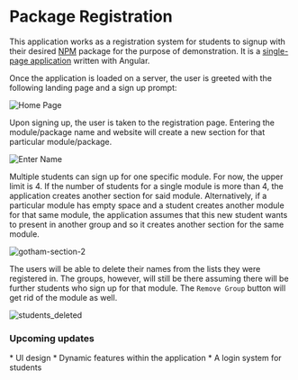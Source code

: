<h1>Package Registration</h1>

This application works as a registration system for students to signup with their desired [NPM](https://www.npmjs.com/) package for the purpose of demonstration. It is a [single-page application](https://www.codeschool.com/beginners-guide-to-web-development/single-page-applications) written with Angular.

Once the application is loaded on a server, the user is greeted with the following landing page and a sign up prompt:

<!--insert home image link-->
![Home Page](https://i.imgur.com/LMituyu.png)

Upon signing up, the user is taken to the registration page. Entering the module/package name and website will create a new section for that particular module/package.

<!--insert batman/gotham image-->
![Enter Name](https://i.imgur.com/tKLULDy.png)

Multiple students can sign up for one specific module. For now, the upper limit is 4. If the number of students for a single module is more than 4, the application creates another section for said module. Alternatively, if a particular module has empty space and a student creates another module for that same module, the application assumes that this new student wants to present in another group and so it creates another section for the same module.

<!--insert gotham-section-2 image-->
![gotham-section-2](https://i.imgur.com/RfWafQL.png)

The users will be able to delete their names from the lists they were registered in. The groups, however, will still be there assuming there will be further students who sign up for that module. The `Remove Group` button will get rid of the module as well.

<!--insert students_deleted-->
![students_deleted](https://i.imgur.com/gxDJKZd.png)

<h3>Upcoming updates</h3>
* UI design
* Dynamic features within the application
* A login system for students  
